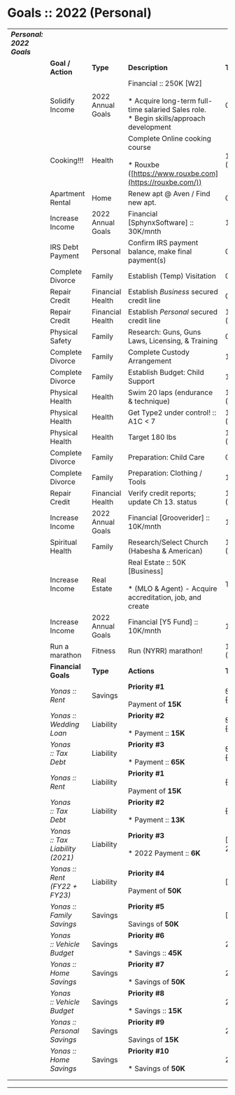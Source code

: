 # Goals :: 2022 (Personal)

|     |     |     |     |     |     |
| --- | --- | --- | --- | --- | --- |
| **_Personal: 2022 Goals_** |     |     |     |     |     |
|     | **Goal / Action** | **Type** | **Description** | **Target Date** | **Status** |
|     | Solidify Income | 2022 Annual Goals | Financial :: 250K \[W2\]<br><br>* Acquire long-term full-time salaried Sales role.<br>* Begin skills/approach development | 07/01/2022 | _In-Progress_ |
|     | Cooking!!! | Health | Complete Online cooking course<br><br>* Rouxbe ([https://www.rouxbe.com](https://rouxbe.com/)) | 12/31/2022 (EOY) | _In-Progress_ |
|     | Apartment Rental | Home | Renew apt @ Aven / Find new apt. | 08/01/2022 | _In-Progress_ |
|     | Increase Income | 2022 Annual Goals | Financial \[SphynxSoftware\] :: 30K/mnth | 10/01/2022 | In-Progress |
|     | IRS Debt Payment | Personal | Confirm IRS payment balance, make final payment(s) | 07/01/2022 | _In-Progress_ |
|     | Complete Divorce | Family | Establish (Temp) Visitation | 08/01/2022 | _In-Progress_ |
|     | Repair Credit | Financial Health | Establish _Business_ secured credit line | 06/01/2022 | Done |
|     | Repair Credit | Financial Health | Establish _Personal_ secured credit line | 12/31/2022 (EOY) | _In-Progress_ |
|     | Physical Safety | Family | Research: Guns, Guns Laws, Licensing, & Training | 09/01/2022 | TBD |
|     | Complete Divorce | Family | Complete Custody Arrangement | 10/01/2022 | TBD |
|     | Complete Divorce | Family | Establish Budget: Child Support | 10/01/2022 | TBD |
|     | Physical Health | Health | Swim 20 laps (endurance & technique) | 12/31/2022 (EOY) | TBD |
|     | Physical Health | Health | Get Type2 under control! :: A1C < 7 | 12/31/2022 (EOY) | TBD |
|     | Physical Health | Health | Target 180 lbs | 12/31/2022 (EOY) | TBD |
|     | Complete Divorce | Family | Preparation: Child Care | 09/01/2022 | TBD |
|     | Complete Divorce | Family | Preparation: Clothing / Tools | 10/01/2022 | TBD |
|     | Repair Credit | Financial Health | Verify credit reports; update Ch 13. status | 12/31/2022 (EOY) | TBD |
|     | Increase Income | 2022 Annual Goals | Financial \[Grooverider\] :: 10K/mnth | 10/01/2022 | TBD |
|     | Spiritual Health | Family | Research/Select Church (Habesha & American) | 12/31/2022 (EOY) | TBD |
|     | Increase Income | Real Estate | Real Estate :: 50K \[Business\]<br><br>* (MLO & Agent) - Acquire accreditation, job, and create | TBD | TBD |
|     | Increase Income | 2022 Annual Goals | Financial \[Y5 Fund\] :: 10K/mnth | 10/01/2022 | TBD |
|     | Run a marathon | Fitness | Run (NYRR) marathon! | 12/31/2022 (EOY) | TBD |
|     | **Financial Goals** | **Type** | **Actions** | **Target** | **Status** |
|     | _Yonas :: Rent_ | Savings | **Priority #1**<br><br>	Payment of **15K** | ~~Sept. - Dec. \[Months\]~~ | **_\[Done\]_** |
|     | _Yonas :: Wedding Loan_ | Liability | **Priority #2**<br><br>* Payment :: **15K** | ~~Sept. - Dec. \[Months\]~~ | **_\[Done\]_** |
|     | _Yonas :: Tax Debt_ | Liability | **Priority #3**<br><br>* Payment :: **65K** | ~~Sept. - Dec. \[Months\]~~ | **_\[Done\]_** |
|     | _Yonas :: Rent_ | Liability | **Priority #1**<br><br>	Payment of **15K** | ~~\[Feb\] 2022~~ | **_\[Done\]_** |
|     | _Yonas :: Tax Debt_ | Liability | **Priority #2**<br><br>* Payment :: **13K** | ~~\[Mar\] 2022~~ | **_\[Done\]_** |
|     | _Yonas :: Tax Liability (2021)_ | Liability | **Priority #3**<br><br>* 2022 Payment :: **6K** | \[June\] 2022 | **_In-Progress_** |
|     | _Yonas :: Rent (FY22 + FY23)_ | Liability | **Priority #4**<br><br>	Payment of **50K** | \[Aug\] 2022 | **_In-Progress_** |
|     | _Yonas :: Family Savings_ | Savings | **Priority #5**<br><br>	Savings of **50K** | \[Dec\] 2022 | **_TBD_** |
|     | _Yonas :: Vehicle Budget_ | Savings | **Priority #6**<br><br>* Savings :: **45K** | 2023 | **_TBD_** |
|     | _Yonas :: Home Savings_ | Savings | **Priority #7**<br><br>* Savings of **50K** | 2023 | **_TBD_** |
|     | _Yonas :: Vehicle Budget_ | Savings | **Priority #8**<br><br>* Savings :: **15K** | 2023 | **_TBD_** |
|     | _Yonas :: Personal Savings_ | Savings | **Priority #9**<br><br>	Savings of **15K** | 2023 | **_TBD_** |
|     | _Yonas :: Home Savings_ | Savings | **Priority #10**<br><br>* Savings of **50K** | 2023 | **_TBD_** |
|     |     |     |     |     |     |
|     |     |     |     |     |     |

* * *

